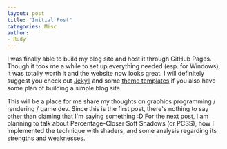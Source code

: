 ```yaml
---
layout: post
title: "Initial Post"
categories: Misc
author:
- Rudy
---
```


I was finally able to build my blog site and host it through GitHub Pages. Though it took me a while to set up everything needed (esp. for Windows), it was totally worth it and the website now looks great. I will definitely suggest you check out [Jekyll](https://jekyllrb.com) and some [theme templates](http://jekyllthemes.org/) if you also have some plan of building a simple blog site.

This will be a place for me share my thoughts on graphics programming / rendering / game dev. Since this is the first post, there's nothing to say other than claming that I'm saying something :D For the next post, I am planning to talk about Percentage-Closer Soft Shadows (or PCSS), how I implemented the technique with shaders, and some analysis regarding its strengths and weaknesses.
